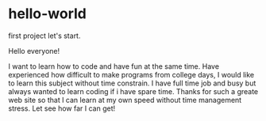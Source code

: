 # hello-world
first project let's start.

Hello everyone!

I want to learn how to code and have fun at the same time.
Have experienced how difficult to make programs from college days, I would like to learn this subject without time constrain.
I have full time job and busy but always wanted to learn coding if i have spare time.
Thanks for such a greate web site so that I can learn at my own speed without time management stress.
Let see how far I can get!
